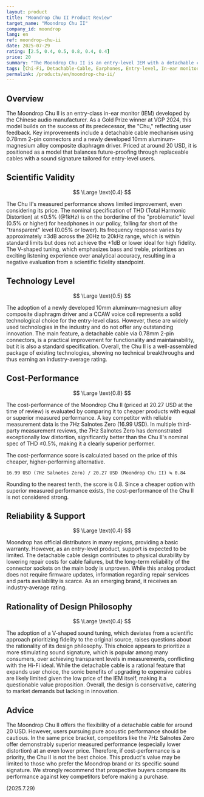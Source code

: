 ```yaml
---
layout: product
title: "Moondrop Chu II Product Review"
target_name: "Moondrop Chu II"
company_id: moondrop
lang: en
ref: moondrop-chu-ii
date: 2025-07-29
rating: [2.5, 0.4, 0.5, 0.8, 0.4, 0.4]
price: 20
summary: "The Moondrop Chu II is an entry-level IEM with a detachable cable. Its measured performance is adequate for its price, but superior competitors exist in the same bracket, making its cost-performance suboptimal."
tags: [Chi-Fi, Detachable-Cable, Earphones, Entry-level, In-ear monitors, Moondrop]
permalink: /products/en/moondrop-chu-ii/
---
```

## Overview

The Moondrop Chu II is an entry-class in-ear monitor (IEM) developed by the Chinese audio manufacturer. As a Gold Prize winner at VGP 2024, this model builds on the success of its predecessor, the "Chu," reflecting user feedback. Key improvements include a detachable cable mechanism using 0.78mm 2-pin connectors and a newly developed 10mm aluminum-magnesium alloy composite diaphragm driver. Priced at around 20 USD, it is positioned as a model that balances future-proofing through replaceable cables with a sound signature tailored for entry-level users.

## Scientific Validity

$$ \Large \text{0.4} $$

The Chu II's measured performance shows limited improvement, even considering its price. The nominal specification of THD (Total Harmonic Distortion) at ≤0.5% (@1kHz) is on the borderline of the "problematic" level (0.5% or higher) for headphones in our policy, falling far short of the "transparent" level (0.05% or lower). Its frequency response varies by approximately ±3dB across the 20Hz to 20kHz range, which is within standard limits but does not achieve the ±1dB or lower ideal for high fidelity. The V-shaped tuning, which emphasizes bass and treble, prioritizes an exciting listening experience over analytical accuracy, resulting in a negative evaluation from a scientific fidelity standpoint.

## Technology Level

$$ \Large \text{0.5} $$

The adoption of a newly developed 10mm aluminum-magnesium alloy composite diaphragm driver and a CCAW voice coil represents a solid technological choice for the entry-level class. However, these are widely used technologies in the industry and do not offer any outstanding innovation. The main feature, a detachable cable via 0.78mm 2-pin connectors, is a practical improvement for functionality and maintainability, but it is also a standard specification. Overall, the Chu II is a well-assembled package of existing technologies, showing no technical breakthroughs and thus earning an industry-average rating.

## Cost-Performance

$$ \Large \text{0.8} $$

The cost-performance of the Moondrop Chu II (priced at 20.27 USD at the time of review) is evaluated by comparing it to cheaper products with equal or superior measured performance. A key competitor with reliable measurement data is the 7Hz Salnotes Zero (16.99 USD). In multiple third-party measurement reviews, the 7Hz Salnotes Zero has demonstrated exceptionally low distortion, significantly better than the Chu II's nominal spec of THD ≤0.5%, making it a clearly superior performer.

The cost-performance score is calculated based on the price of this cheaper, higher-performing alternative.

`16.99 USD (7Hz Salnotes Zero) / 20.27 USD (Moondrop Chu II) ≒ 0.84`

Rounding to the nearest tenth, the score is 0.8. Since a cheaper option with superior measured performance exists, the cost-performance of the Chu II is not considered strong.

## Reliability & Support

$$ \Large \text{0.4} $$

Moondrop has official distributors in many regions, providing a basic warranty. However, as an entry-level product, support is expected to be limited. The detachable cable design contributes to physical durability by lowering repair costs for cable failures, but the long-term reliability of the connector sockets on the main body is unproven. While this analog product does not require firmware updates, information regarding repair services and parts availability is scarce. As an emerging brand, it receives an industry-average rating.

## Rationality of Design Philosophy

$$ \Large \text{0.4} $$

The adoption of a V-shaped sound tuning, which deviates from a scientific approach prioritizing fidelity to the original source, raises questions about the rationality of its design philosophy. This choice appears to prioritize a more stimulating sound signature, which is popular among many consumers, over achieving transparent levels in measurements, conflicting with the Hi-Fi ideal. While the detachable cable is a rational feature that expands user choice, the sonic benefits of upgrading to expensive cables are likely limited given the low price of the IEM itself, making it a questionable value proposition. Overall, the design is conservative, catering to market demands but lacking in innovation.

## Advice

The Moondrop Chu II offers the flexibility of a detachable cable for around 20 USD. However, users pursuing pure acoustic performance should be cautious. In the same price bracket, competitors like the 7Hz Salnotes Zero offer demonstrably superior measured performance (especially lower distortion) at an even lower price. Therefore, if cost-performance is a priority, the Chu II is not the best choice. This product's value may be limited to those who prefer the Moondrop brand or its specific sound signature. We strongly recommend that prospective buyers compare its performance against key competitors before making a purchase.

(2025.7.29)